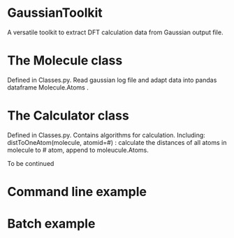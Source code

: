 # GaussianToolkit
A versatile toolkit to extract DFT calculation data from Gaussian output file. 

# The Molecule class
Defined in Classes.py. Read gaussian log file and adapt data into pandas dataframe Molecule.Atoms .

# The Calculator class
Defined in Classes.py. Contains algorithms for calculation. 
Including:
distToOneAtom(molecule, atomid=#) : calculate the distances of all atoms in molecule to # atom, append to moleucule.Atoms.

To be continued

# Command line example



# Batch example

